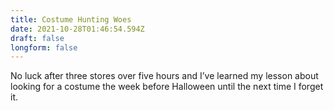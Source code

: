 ```yaml
---
title: Costume Hunting Woes
date: 2021-10-28T01:46:54.594Z
draft: false
longform: false
---
```

No luck after three stores over five hours and I’ve learned my lesson about looking for a costume the week before Halloween until the next time I forget it.